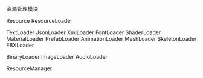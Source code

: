 资源管理模块

Resource
ResourceLoader

  TextLoader
  JsonLoader
  XmlLoader
  FontLoader
  ShaderLoader
  MaterialLoader
  PrefabLoader
  AnimationLoader
  MeshLoader
  SkeletonLoader
    FBXLoader
  
  BinaryLoader
  ImageLoader
  AudioLoader
 
ResourceManager